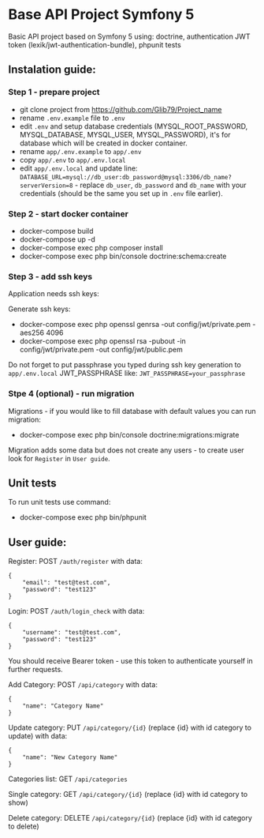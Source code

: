# Base API Project Symfony 5

Basic API project based on Symfony 5 using: doctrine, authentication JWT token (lexik/jwt-authentication-bundle), phpunit tests

## Instalation guide:

### Step 1 - prepare project
- git clone project from https://github.com/Glib79/Project_name
- rename `.env.example` file to `.env`
- edit `.env` and setup database credentials (MYSQL_ROOT_PASSWORD, MYSQL_DATABASE, MYSQL_USER, MYSQL_PASSWORD), it's for database which will be created in docker container.
- rename `app/.env.example` to `app/.env`
- copy `app/.env` to `app/.env.local`
- edit `app/.env.local` and update line: `DATABASE_URL=mysql://db_user:db_password@mysql:3306/db_name?serverVersion=8` - replace `db_user`, `db_password` and `db_name` with your credentials (should be the same you set up in `.env` file earlier).

### Step 2 - start docker container
- docker-compose build
- docker-compose up -d
- docker-compose exec php composer install
- docker-compose exec php bin/console doctrine:schema:create

### Step 3 - add ssh keys
Application needs ssh keys:

Generate ssh keys:
- docker-compose exec php openssl genrsa -out config/jwt/private.pem -aes256 4096
- docker-compose exec php openssl rsa -pubout -in config/jwt/private.pem -out config/jwt/public.pem

Do not forget to put passphrase you typed during ssh key generation to `app/.env.local` JWT_PASSPHRASE like:
`JWT_PASSPHRASE=your_passphrase`

### Stpe 4 (optional) - run migration
Migrations - if you would like to fill database with default values you can run migration:
- docker-compose exec php bin/console doctrine:migrations:migrate

Migration adds some data but does not create any users - to create user look for `Register` in `User guide`.

## Unit tests

To run unit tests use command:
- docker-compose exec php bin/phpunit

## User guide:

Register: POST `/auth/register` with data:

    {
	    "email": "test@test.com",
	    "password": "test123"
    }

Login: POST `/auth/login_check` with data:

    {
        "username": "test@test.com",
        "password": "test123"
    }

You should receive Bearer token - use this token to authenticate yourself in further requests.

Add Category: POST `/api/category` with data:

	{
		"name": "Category Name"
	}

Update category: PUT `/api/category/{id}` (replace {id} with id category to update) with data:

	{
		"name": "New Category Name"
	}
	
Categories list: GET `/api/categories`

Single category: GET `/api/category/{id}`  (replace {id} with id category to show)

Delete category: DELETE `/api/category/{id}`  (replace {id} with id category to delete)

